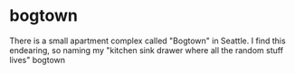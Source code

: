 # bogtown
There is a small apartment complex called "Bogtown" in Seattle. 
I find this endearing, so naming my "kitchen sink drawer where all the random stuff lives" bogtown
